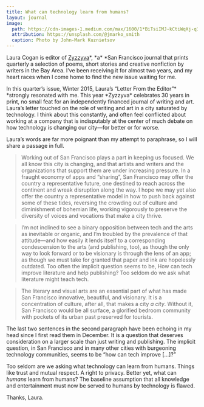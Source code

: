```yaml
---
title: What can technology learn from humans?
layout: journal
image:
  path: https://cdn-images-1.medium.com/max/1600/1*BiTsiIMJ-kCtiWqXj-q38w.jpeg
  attribution: https://unsplash.com/@jmarko_smith
  caption: Photo by John-Mark Kuznietsov
---
```


Laura Cogan is editor of [Zyzzyva](http://www.zyzzyva.org/)*, *a\* \*San Francisco
journal that prints quarterly a selection of poems, short stories and creative
nonfiction by writers in the Bay Area. I’ve been receiving it for almost two
years, and my heart races when I come home to find the new issue waiting for me.

In this quarter’s issue, Winter 2015, Laura’s “Letter From the Editor”\*
*strongly resonated with me. This year *Zyzzyva\* celebrates 30 years in print,
no small feat for an independently financed journal of writing and art. Laura’s
letter touched on the role of writing and art in a city saturated by technology.
I think about this constantly, and often feel conflicted about working at a
company that is indisputably at the center of much debate on how technology is
changing our city—for better or for worse.

Laura’s words are far more poignant than my attempt to paraphrase, so I will
share a passage in full.

> Working out of San Francisco plays a part in keeping us focused. We all know
> this city is changing, and that artists and writers and the organizations that
> support them are under increasing pressure. In a fraught economy of apps and
> “sharing”, San Francisco may offer the country a representative future, one
> destined to reach across the continent and wreak disruption along the way. I
> hope we may yet also offer the country a representative model in how to push
> back against some of these tides, reversing the crowding out of culture and
> diminishment of bohemian life, working vigorously to preserve the diversity of
> voices and vocations that make a city thrive.

> I’m not inclined to see a binary opposition between tech and the arts as
> inevitable or organic, and I’m troubled by the prevalence of that attitude—and
> how easily it lends itself to a corresponding condescension to the arts (and
> publishing, too), as though the only way to look forward or to be visionary is
> through the lens of an app; as though we must take for granted that paper and
> ink are hopelessly outdated. Too often the implicit question seems to be, How
> can tech improve literature and help publishing? Too seldom do we ask what
> literature might teach tech.

> The literary and visual arts are an essential part of what has made San
> Francisco innovative, beautiful, and visionary. It is a concentration of
> culture, after all, that makes a city _a city_. Without it, San Francisco would
> be all surface, a glorified bedroom community with pockets of its urban past
> preserved for tourists.

The last two sentences in the second paragraph have been echoing in my head
since I first read them in December. It is a question that deserves
consideration on a larger scale than just writing and publishing. The implicit
question, in San Francisco and in many other cities with burgeoning technology
communities, seems to be “how can tech improve […]?”

Too seldom are we asking what technology can learn from humans. Things like
trust and mutual respect. A right to privacy. Better yet, what can _humans_
learn from humans? The baseline assumption that all knowledge and entertainment
must now be served to humans by technology is flawed.

Thanks, Laura.
